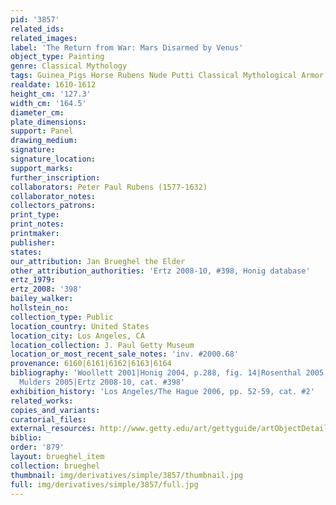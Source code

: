 ```yaml
---
pid: '3857'
related_ids: 
related_images: 
label: 'The Return from War: Mars Disarmed by Venus'
object_type: Painting
genre: Classical Mythology
tags: Guinea_Pigs Horse Rubens Nude Putti Classical Mythological Armor Cannon Fruit
realdate: 1610-1612
height_cm: '127.3'
width_cm: '164.5'
diameter_cm: 
plate_dimensions: 
support: Panel
drawing_medium: 
signature: 
signature_location: 
support_marks: 
further_inscription: 
collaborators: Peter Paul Rubens (1577-1632)
collaborator_notes: 
collectors_patrons: 
print_type: 
print_notes: 
printmaker: 
publisher: 
states: 
our_attribution: Jan Brueghel the Elder
other_attribution_authorities: 'Ertz 2008-10, #398, Honig database'
ertz_1979: 
ertz_2008: '398'
bailey_walker: 
hollstein_no: 
collection_type: Public
location_country: United States
location_city: Los Angeles, CA
location_collection: J. Paul Getty Museum
location_or_most_recent_sale_notes: 'inv. #2000.68'
provenance: 6160|6161|6162|6163|6164
bibliography: 'Woollett 2001|Honig 2004, p.288, fig. 14|Rosenthal 2005, 73-75|Van
  Mulders 2005|Ertz 2008-10, cat. #398'
exhibition_history: 'Los Angeles/The Hague 2006, pp. 52-59, cat. #2'
related_works: 
copies_and_variants: 
curatorial_files: 
external_resources: http://www.getty.edu/art/gettyguide/artObjectDetails?artobj=140176
biblio: 
order: '879'
layout: brueghel_item
collection: brueghel
thumbnail: img/derivatives/simple/3857/thumbnail.jpg
full: img/derivatives/simple/3857/full.jpg
---
```

